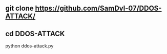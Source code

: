 git clone https://github.com/SamDvl-07/DDOS-ATTACK/
---------------------------------------------
cd DDOS-ATTACK
---------------------------------------------
python ddos-attack.py
